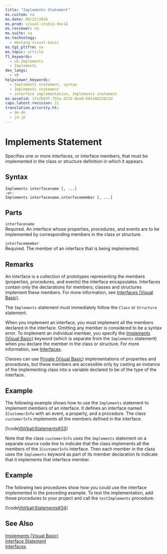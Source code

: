 ```yaml
---
title: "Implements Statement"
ms.custom: na
ms.date: 09/22/2016
ms.prod: visual-studio-dev14
ms.reviewer: na
ms.suite: na
ms.technology: 
  - devlang-visual-basic
ms.tgt_pltfrm: na
ms.topic: article
f1_keywords: 
  - vb.Implements
  - Implements
dev_langs: 
  - VB
helpviewer_keywords: 
  - Implements statement, syntax
  - Implements statement
  - interface implementation, Implements statement
ms.assetid: 1fafb83f-f55a-4215-8ea9-681e8622613d
caps.latest.revision: 21
translation.priority.ht: 
  - de-de
  - ja-jp
---
```

# Implements Statement
Specifies one or more interfaces, or interface members, that must be implemented in the class or structure definition in which it appears.  
  
## Syntax  
  
```  
Implements interfacename [, ...]  
-or-  
Implements interfacename.interfacemember [, ...]  
```  
  
## Parts  
 `interfacename`  
 Required. An interface whose properties, procedures, and events are to be implemented by corresponding members in the class or structure.  
  
 `interfacemember`  
 Required. The member of an interface that is being implemented.  
  
## Remarks  
 An interface is a collection of prototypes representing the members (properties, procedures, and events) the interface encapsulates. Interfaces contain only the declarations for members; classes and structures implement these members. For more information, see [Interfaces (Visual Basic)](../vs140/interfaces--visual-basic-.md).  
  
 The `Implements` statement must immediately follow the `Class` or `Structure` statement.  
  
 When you implement an interface, you must implement all the members declared in the interface. Omitting any member is considered to be a syntax error. To implement an individual member, you specify the [Implements (Visual Basic)](../vs140/implements-clause--visual-basic-.md) keyword (which is separate from the `Implements` statement) when you declare the member in the class or structure. For more information, see [Interfaces](../vs140/interfaces--visual-basic-.md).  
  
 Classes can use [Private (Visual Basic)](../vs140/private--visual-basic-.md) implementations of properties and procedures, but these members are accessible only by casting an instance of the implementing class into a variable declared to be of the type of the interface.  
  
## Example  
 The following example shows how to use the `Implements` statement to implement members of an interface. It defines an interface named `ICustomerInfo` with an event, a property, and a procedure. The class `customerInfo` implements all the members defined in the interface.  
  
 [!code[VbVbalrStatements#33](../vs140/codesnippet/VisualBasic/implements-statement_1.vb)]
  
  
 Note that the class `customerInfo` uses the `Implements` statement on a separate source code line to indicate that the class implements all the members of the `ICustomerInfo` interface. Then each member in the class uses the `Implements` keyword as part of its member declaration to indicate that it implements that interface member.  
  
## Example  
 The following two procedures show how you could use the interface implemented in the preceding example. To test the implementation, add these procedures to your project and call the `testImplements` procedure.  
  
 [!code[VbVbalrStatements#34](../vs140/codesnippet/VisualBasic/implements-statement_2.vb)]
  
  
## See Also  
 [Implements (Visual Basic)](../vs140/implements-clause--visual-basic-.md)   
 [Interface Statement](../vs140/interface-statement--visual-basic-.md)   
 [Interfaces](../vs140/interfaces--visual-basic-.md)